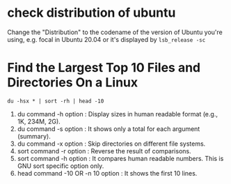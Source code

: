 # check distribution of ubuntu
Change the "Distribution" to the codename of the version of Ubuntu you're using, e.g. focal in Ubuntu 20.04 or it's displayed by `lsb_release -sc`

# Find the Largest Top 10 Files and Directories On a Linux
`du -hsx * | sort -rh | head -10` 
1. du command -h option : Display sizes in human readable format (e.g., 1K, 234M, 2G).
2. du command -s option : It shows only a total for each argument (summary).
3. du command -x option : Skip directories on different file systems.
4. sort command -r option : Reverse the result of comparisons.
5. sort command -h option : It compares human readable numbers. This is GNU sort specific option only.
6. head command -10 OR -n 10 option : It shows the first 10 lines.
